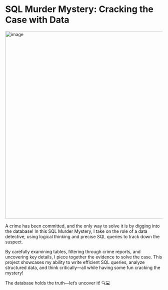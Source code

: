 # SQL Murder Mystery: Cracking the Case with Data

<img width="600" alt="image" src="https://github.com/user-attachments/assets/2255d75a-aadd-4b26-b1c8-24ec75b03587">

A crime has been committed, and the only way to solve it is by digging into the database! In this SQL Murder Mystery, I take on the role of a data detective, using logical thinking and precise SQL queries to track down the suspect.

By carefully examining tables, filtering through crime reports, and uncovering key details, I piece together the evidence to solve the case. This project showcases my ability to write efficient SQL queries, analyze structured data, and think critically—all while having some fun cracking the mystery!

The database holds the truth—let’s uncover it! 🔍💻

